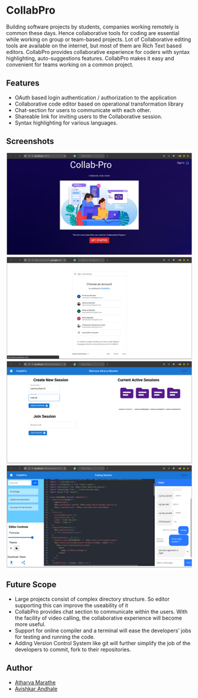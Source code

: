 # CollabPro

Building software projects by students, companies working remotely is common
these days. Hence collaborative tools for coding are essential while working on
group or team-based projects. Lot of Collaborative editing tools are available on the
internet, but most of them are Rich Text based editors. CollabPro provides
collaborative experience for coders with syntax highlighting, auto-suggestions
features. CollabPro makes it easy and convenient for teams working on a common
project.


## Features
- OAuth based login authentication / authorization to the application
- Collaborative code editor based on operational transformation library
- Chat-section for users to communicate with each other.
- Shareable link for inviting users to the Collaborative session.
- Syntax highlighting for various languages.


## Screenshots

![App Screenshot](./Screenshots/ss1.png)
![App Screenshot](./Screenshots/ss2.png)
![App Screenshot](./Screenshots/ss3.png)
![App Screenshot](./Screenshots/ss4.png)


## Future Scope
- Large projects consist of complex directory structure. So editor supporting this can improve the useability of it
- CollabPro provides chat section to communicate within the users. With the facility of video calling, the collaborative experience will become more useful.
- Support for online compiler and a terminal will ease the developers’ jobs for testing and running the code.
- Adding Version Control System like git will further simplify the job of the developers to commit, fork to their repositories.

## Author

- [Atharva Marathe](https://github.com/atharvamarathe)
- [Avishkar Andhale](https://github.com/avishkar001)